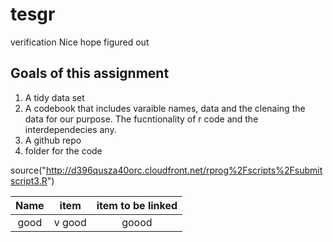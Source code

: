 # tesgr
verification 
Nice hope figured out

## Goals of this assignment
1. A tidy data set
2. A codebook that includes varaible names, data and the clenaing the data for our purpose. The fucntionality of r code and the interdependecies any.
3. A github repo 
4. folder for the code 

source("http://d396qusza40orc.cloudfront.net/rprog%2Fscripts%2Fsubmitscript3.R")

| Name  |   item   | item to be linked|
|:----: |:-------: | :-------------:  |
| good  | v good   | goood            |
